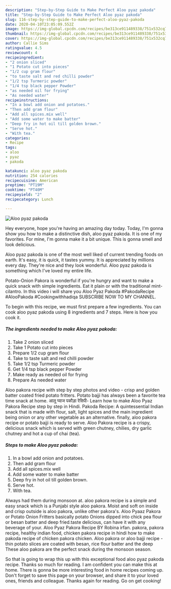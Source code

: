 ```yaml
---
description: "Step-by-Step Guide to Make Perfect Aloo pyaz pakoda"
title: "Step-by-Step Guide to Make Perfect Aloo pyaz pakoda"
slug: 116-step-by-step-guide-to-make-perfect-aloo-pyaz-pakoda
date: 2020-04-10T23:05:09.552Z
image: https://img-global.cpcdn.com/recipes/be313ce911489338/751x532cq70/aloo-pyaz-pakoda-recipe-main-photo.jpg
thumbnail: https://img-global.cpcdn.com/recipes/be313ce911489338/751x532cq70/aloo-pyaz-pakoda-recipe-main-photo.jpg
cover: https://img-global.cpcdn.com/recipes/be313ce911489338/751x532cq70/aloo-pyaz-pakoda-recipe-main-photo.jpg
author: Callie Sims
ratingvalue: 4.5
reviewcount: 4
recipeingredient:
- "2 onion sliced"
- "1 Potato cut into pieces"
- "1/2 cup gram flour"
- "to taste salt and red chilli powder"
- "1/2 tsp Turmeric powder"
- "1/4 tsp black pepper Powder"
- "as needed oil for frying"
- "As needed water"
recipeinstructions:
- "In a bowl add onion and potatoes."
- "Then add gram flour"
- "Add all spices.mix well"
- "Add some water to make batter"
- "Deep fry in hot oil till golden brown."
- "Serve hot."
- "With tea."
categories:
- Recipe
tags:
- aloo
- pyaz
- pakoda

katakunci: aloo pyaz pakoda 
nutrition: 254 calories
recipecuisine: American
preptime: "PT19M"
cooktime: "PT40M"
recipeyield: "2"
recipecategory: Lunch

---
```



![Aloo pyaz pakoda](https://img-global.cpcdn.com/recipes/be313ce911489338/751x532cq70/aloo-pyaz-pakoda-recipe-main-photo.jpg)

Hey everyone, hope you're having an amazing day today. Today, I'm gonna show you how to make a distinctive dish, aloo pyaz pakoda. It is one of my favorites. For mine, I'm gonna make it a bit unique. This is gonna smell and look delicious.

Aloo pyaz pakoda is one of the most well liked of current trending foods on earth. It's easy, it is quick, it tastes yummy. It is appreciated by millions every day. They're nice and they look wonderful. Aloo pyaz pakoda is something which I've loved my entire life.

Potato-Onion Pakora is wonderful if you&#39;re hungry and want to make a quick snack with simple ingredients. Eat it plain or with the traditional mint-cilantro. In this video i will share you Aloo Pyaz Pakoda #PakodaRecipe #AlooPakoda #Cookingwithhadiqa SUBSCRIBE NOW TO MY CHANNEL.


To begin with this recipe, we must first prepare a few ingredients. You can cook aloo pyaz pakoda using 8 ingredients and 7 steps. Here is how you cook it.

<!--inarticleads1-->

##### The ingredients needed to make Aloo pyaz pakoda:

1. Take 2 onion sliced
1. Take 1 Potato cut into pieces
1. Prepare 1/2 cup gram flour
1. Take to taste salt and red chilli powder
1. Take 1/2 tsp Turmeric powder
1. Get 1/4 tsp black pepper Powder
1. Make ready as needed oil for frying
1. Prepare As needed water


Aloo pakora recipe with step by step photos and video - crisp and golden batter coated fried potato fritters. Potato bajji has always been a favorite tea time snack at home. आलू प्याज पकौड़ा रेसिपी- Learn how to make Aloo Pyaz Pakora Recipe step by step in Hindi. Pakoda Recipe: A quintessential Indian snack that is made with flour, salt, light spices and the main ingredient being onion or any other vegetable as an alternative. finally, aloo pakora recipe or potato bajji is ready to serve. Aloo Pakora recipe is a crispy, delicious snack which is served with green chutney, chilies, dry garlic chutney and hot a cup of chai (tea). 

<!--inarticleads2-->

##### Steps to make Aloo pyaz pakoda:

1. In a bowl add onion and potatoes.
1. Then add gram flour
1. Add all spices.mix well
1. Add some water to make batter
1. Deep fry in hot oil till golden brown.
1. Serve hot.
1. With tea.


Always had them during monsoon at. aloo pakora recipe is a simple and easy snack which is a Punjabi style aloo pakora. Moist and soft on inside and crisp outside is aloo pakora, unlike other pakora&#39;s. Aloo Pyaaz Pakora or Potato Onion Fritters basically potato Onions dipped into chick pea flour or besan batter and deep fried.taste delicious, can have it with any beverage of your. Aloo Pyaz Pakora Recipe BY Robina irfan. pakora, pakora recipe, healthy indian food, chicken pakora recipe in hindi how to make pakoda recipe of chicken pakora chicken. Aloo pakora or aloo bajji recipe - thin potato slices are coated with besan, rice flour batter and the deep These aloo pakora are the perfect snack during the monsoon season. 

So that is going to wrap this up with this exceptional food aloo pyaz pakoda recipe. Thanks so much for reading. I am confident you can make this at home. There is gonna be more interesting food in home recipes coming up. Don't forget to save this page on your browser, and share it to your loved ones, friends and colleague. Thanks again for reading. Go on get cooking!
